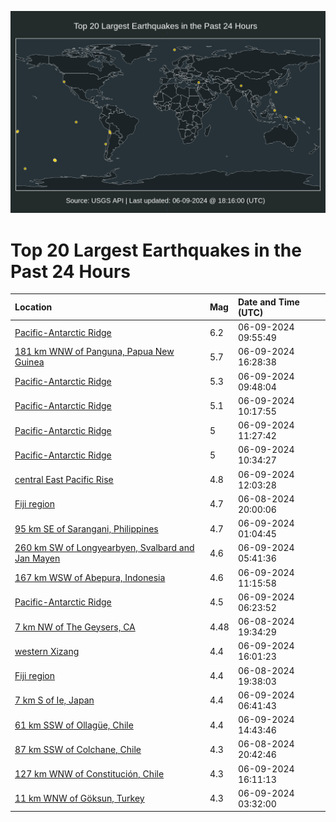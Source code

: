 ![Map](./map.png)

# Top 20 Largest Earthquakes in the Past 24 Hours

| Location | Mag | Date and Time (UTC) |
|:---|:---|:---|
| [Pacific-Antarctic Ridge](https://earthquake.usgs.gov/earthquakes/eventpage/us7000mrbr) | 6.2 | 06-09-2024 09:55:49 |
| [181 km WNW of Panguna, Papua New Guinea](https://earthquake.usgs.gov/earthquakes/eventpage/us7000mrdc) | 5.7 | 06-09-2024 16:28:38 |
| [Pacific-Antarctic Ridge](https://earthquake.usgs.gov/earthquakes/eventpage/us7000mrbq) | 5.3 | 06-09-2024 09:48:04 |
| [Pacific-Antarctic Ridge](https://earthquake.usgs.gov/earthquakes/eventpage/us7000mrbx) | 5.1 | 06-09-2024 10:17:55 |
| [Pacific-Antarctic Ridge](https://earthquake.usgs.gov/earthquakes/eventpage/us7000mrcd) | 5 | 06-09-2024 11:27:42 |
| [Pacific-Antarctic Ridge](https://earthquake.usgs.gov/earthquakes/eventpage/us7000mrc1) | 5 | 06-09-2024 10:34:27 |
| [central East Pacific Rise](https://earthquake.usgs.gov/earthquakes/eventpage/us7000mrch) | 4.8 | 06-09-2024 12:03:28 |
| [Fiji region](https://earthquake.usgs.gov/earthquakes/eventpage/us7000mr8e) | 4.7 | 06-08-2024 20:00:06 |
| [95 km SE of Sarangani, Philippines](https://earthquake.usgs.gov/earthquakes/eventpage/us7000mr98) | 4.7 | 06-09-2024 01:04:45 |
| [260 km SW of Longyearbyen, Svalbard and Jan Mayen](https://earthquake.usgs.gov/earthquakes/eventpage/us7000mraf) | 4.6 | 06-09-2024 05:41:36 |
| [167 km WSW of Abepura, Indonesia](https://earthquake.usgs.gov/earthquakes/eventpage/us7000mrc6) | 4.6 | 06-09-2024 11:15:58 |
| [Pacific-Antarctic Ridge](https://earthquake.usgs.gov/earthquakes/eventpage/us7000mram) | 4.5 | 06-09-2024 06:23:52 |
| [7 km NW of The Geysers, CA](https://earthquake.usgs.gov/earthquakes/eventpage/nc75017972) | 4.48 | 06-08-2024 19:34:29 |
| [western Xizang](https://earthquake.usgs.gov/earthquakes/eventpage/us7000mrd5) | 4.4 | 06-09-2024 16:01:23 |
| [Fiji region](https://earthquake.usgs.gov/earthquakes/eventpage/us7000mr8d) | 4.4 | 06-08-2024 19:38:03 |
| [7 km S of Ie, Japan](https://earthquake.usgs.gov/earthquakes/eventpage/us7000mrar) | 4.4 | 06-09-2024 06:41:43 |
| [61 km SSW of Ollagüe, Chile](https://earthquake.usgs.gov/earthquakes/eventpage/us7000mrcr) | 4.4 | 06-09-2024 14:43:46 |
| [87 km SSW of Colchane, Chile](https://earthquake.usgs.gov/earthquakes/eventpage/us7000mr8k) | 4.3 | 06-08-2024 20:42:46 |
| [127 km WNW of Constitución, Chile](https://earthquake.usgs.gov/earthquakes/eventpage/us7000mrd6) | 4.3 | 06-09-2024 16:11:13 |
| [11 km WNW of Göksun, Turkey](https://earthquake.usgs.gov/earthquakes/eventpage/us7000mr9v) | 4.3 | 06-09-2024 03:32:00 |
